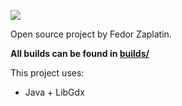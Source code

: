 ![](http://i.imgur.com/JKpL2qc.png)

Open source project by Fedor Zaplatin.

**All builds can be found in [builds/](https://github.com/fedorzaplatin/lunolet-libgdx/tree/master/builds)**

This project uses:
- Java + LibGdx


